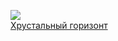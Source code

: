 ![](/books/adv_geo/Райнхольд%20Месснер/Хрустальный%20горизонт.jpg)  
[Хрустальный горизонт](/books/adv_geo/Райнхольд%20Месснер/Хрустальный%20горизонт)
